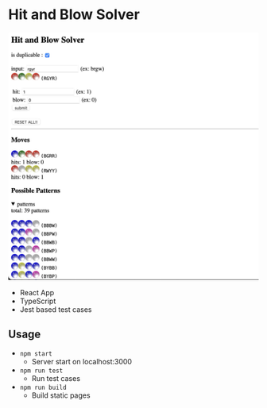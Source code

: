 # Hit and Blow Solver

![screenshot](screenshot.jpg)

- React App
- TypeScript
- Jest based test cases

## Usage

- `npm start`
    - Server start on localhost:3000
- `npm run test`
    - Run test cases
- `npm run build`
    - Build static pages